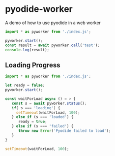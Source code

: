 # pyodide-worker

A demo of how to use pyodide in a web worker


```js
import * as pyworker from './index.js';

pyworker.start();
const result = await pyworker.call('test');
console.log(result);
```

## Loading Progress

```js
import * as pyworker from './index.js';

let ready = false;
pyworker.start();

const waitForLoad async () = > {
   const s = await pyworker.status();
   if( s === 'loading') {
     setTimeout(waitForLoad, 100);
   } else if (s === 'loaded') {
      ready = true;
   } else if (s === 'failed') {
      throw new Error('Pyodide failed to load');
   }
}

setTimeout(waitForLoad, 100);
```
